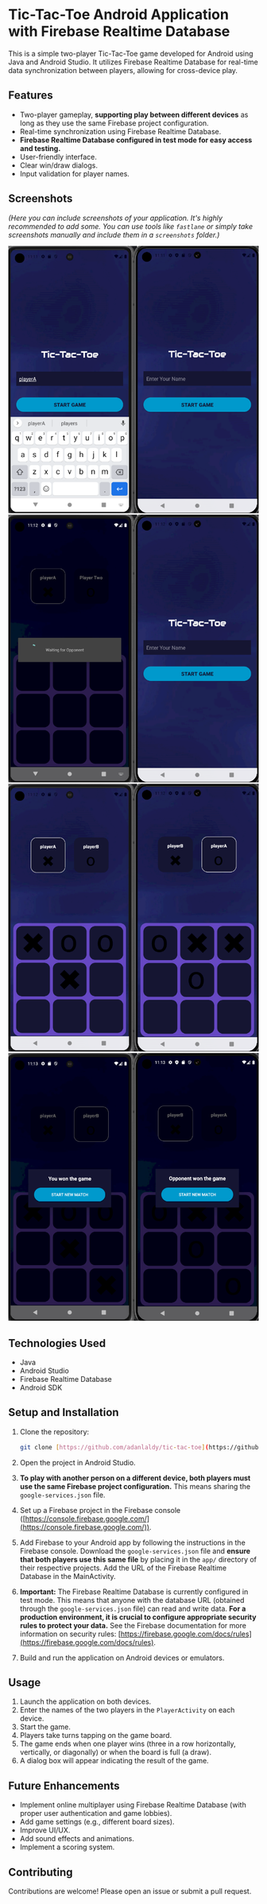 # Tic-Tac-Toe Android Application with Firebase Realtime Database

This is a simple two-player Tic-Tac-Toe game developed for Android using Java and Android Studio. It utilizes Firebase Realtime Database for real-time data synchronization between players, allowing for cross-device play.

## Features

*   Two-player gameplay, **supporting play between different devices** as long as they use the same Firebase project configuration.
*   Real-time synchronization using Firebase Realtime Database.
*   **Firebase Realtime Database configured in test mode for easy access and testing.**
*   User-friendly interface.
*   Clear win/draw dialogs.
*   Input validation for player names.

## Screenshots

*(Here you can include screenshots of your application. It's highly recommended to add some. You can use tools like `fastlane` or simply take screenshots manually and include them in a `screenshots` folder.)*

![Screenshot of the player name input screen](app/images/screenshot_1.png "Screenshot of the player name input screen")
![Screenshot of waiting other player](app/images/screenshot_2.png "Screenshot of waiting other player")
![Screenshot of the main game screen](app/images/screenshot_3.png "Screenshot of the main game screen")
![Screenshot of the win dialog](app/images/screenshot_4.png "Screenshot of the win dialog")

## Technologies Used

*   Java
*   Android Studio
*   Firebase Realtime Database
*   Android SDK

## Setup and Installation

1.  Clone the repository:

    ```bash
    git clone [https://github.com/adanlaldy/tic-tac-toe](https://github.com/adanlaldy/tic-tac-toe)
    ```

2.  Open the project in Android Studio.

3.  **To play with another person on a different device, both players must use the same Firebase project configuration.** This means sharing the `google-services.json` file.

4.  Set up a Firebase project in the Firebase console ([https://console.firebase.google.com/](https://console.firebase.google.com/)).

5.  Add Firebase to your Android app by following the instructions in the Firebase console. Download the `google-services.json` file and **ensure that both players use this same file** by placing it in the `app/` directory of their respective projects. Add the URL of the Firebase Realtime Database in the MainActivity.

6.  **Important:** The Firebase Realtime Database is currently configured in test mode. This means that anyone with the database URL (obtained through the `google-services.json` file) can read and write data. **For a production environment, it is crucial to configure appropriate security rules to protect your data.** See the Firebase documentation for more information on security rules: [https://firebase.google.com/docs/rules](https://firebase.google.com/docs/rules).

7.  Build and run the application on Android devices or emulators.

## Usage

1.  Launch the application on both devices.
2.  Enter the names of the two players in the `PlayerActivity` on each device.
3.  Start the game.
4.  Players take turns tapping on the game board.
5.  The game ends when one player wins (three in a row horizontally, vertically, or diagonally) or when the board is full (a draw).
6.  A dialog box will appear indicating the result of the game.

## Future Enhancements

*   Implement online multiplayer using Firebase Realtime Database (with proper user authentication and game lobbies).
*   Add game settings (e.g., different board sizes).
*   Improve UI/UX.
*   Add sound effects and animations.
*   Implement a scoring system.

## Contributing

Contributions are welcome! Please open an issue or submit a pull request.